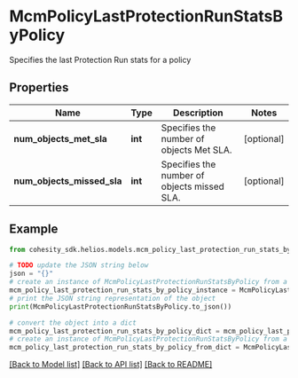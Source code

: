 # McmPolicyLastProtectionRunStatsByPolicy

Specifies the last Protection Run stats for a policy

## Properties

Name | Type | Description | Notes
------------ | ------------- | ------------- | -------------
**num_objects_met_sla** | **int** | Specifies the number of objects Met SLA. | [optional] 
**num_objects_missed_sla** | **int** | Specifies the number of objects missed SLA. | [optional] 

## Example

```python
from cohesity_sdk.helios.models.mcm_policy_last_protection_run_stats_by_policy import McmPolicyLastProtectionRunStatsByPolicy

# TODO update the JSON string below
json = "{}"
# create an instance of McmPolicyLastProtectionRunStatsByPolicy from a JSON string
mcm_policy_last_protection_run_stats_by_policy_instance = McmPolicyLastProtectionRunStatsByPolicy.from_json(json)
# print the JSON string representation of the object
print(McmPolicyLastProtectionRunStatsByPolicy.to_json())

# convert the object into a dict
mcm_policy_last_protection_run_stats_by_policy_dict = mcm_policy_last_protection_run_stats_by_policy_instance.to_dict()
# create an instance of McmPolicyLastProtectionRunStatsByPolicy from a dict
mcm_policy_last_protection_run_stats_by_policy_from_dict = McmPolicyLastProtectionRunStatsByPolicy.from_dict(mcm_policy_last_protection_run_stats_by_policy_dict)
```
[[Back to Model list]](../README.md#documentation-for-models) [[Back to API list]](../README.md#documentation-for-api-endpoints) [[Back to README]](../README.md)


